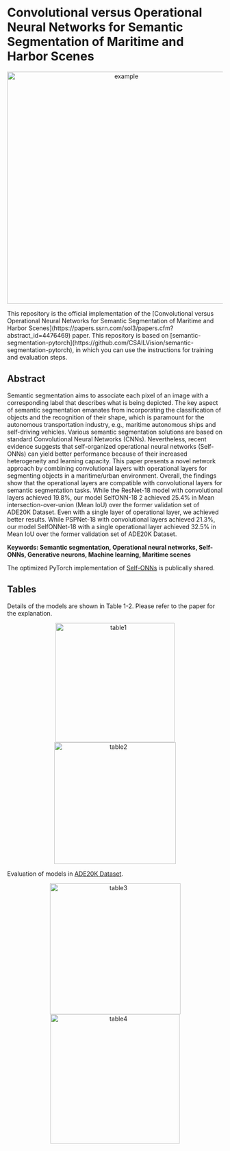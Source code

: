 # Convolutional versus Operational Neural Networks for Semantic Segmentation of Maritime and Harbor Scenes
<p align="center">
<img width="541" alt="example" src="https://github.com/bilgecanpullinen/Convolutional-versus-Operational-Neural-Networks-for-Semantic-Segmentation-of-Maritime-and-Harbor-Sc/assets/36228505/30e8dc5d-f364-44be-af92-887d1b8e074f">
</p>
This repository is the official implementation of the [Convolutional versus Operational Neural Networks for Semantic Segmentation of Maritime and Harbor Scenes](https://papers.ssrn.com/sol3/papers.cfm?abstract_id=4476469) paper. This repository is based on [semantic-segmentation-pytorch](https://github.com/CSAILVision/semantic-segmentation-pytorch), in which you can use the instructions for training and evaluation steps.

## Abstract

Semantic segmentation aims to associate each pixel of an image with a corresponding label that describes what is being depicted. The key aspect of semantic segmentation emanates from incorporating the classification of objects and the recognition of their shape, which is paramount for the autonomous transportation industry, e.g., maritime autonomous ships and self-driving vehicles. Various semantic segmentation solutions are based on standard Convolutional Neural Networks (CNNs). Nevertheless, recent evidence suggests that self-organized operational neural networks (Self-ONNs) can yield better performance because of their increased heterogeneity and learning capacity. This paper presents a novel network approach by combining convolutional layers with operational layers for segmenting objects in a maritime/urban environment. Overall, the findings show that the operational layers are compatible with convolutional layers for semantic segmentation tasks. While the ResNet-18 model with convolutional layers achieved 19.8%, our model SelfONN-18 2 achieved 25.4% in Mean intersection-over-union (Mean IoU) over the former validation set of ADE20K Dataset. Even with a single layer of operational layer, we achieved better results. While PSPNet-18 with convolutional layers achieved 21.3%, our model SelfONNet-18 with a single operational layer achieved 32.5% in Mean IoU over the former validation set of ADE20K Dataset.

**Keywords: Semantic segmentation, Operational neural networks, Self-ONNs, Generative neurons, Machine learning, Maritime scenes**

The optimized PyTorch implementation of [Self-ONNs](http://selfonn.net/) is publically shared.

## Tables
Details of the models are shown in Table 1-2. Please refer to the paper for the explanation.
<p align="center">
<img width="278" alt="table1" src="https://github.com/bilgecanpullinen/Convolutional-versus-Operational-Neural-Networks-for-Semantic-Segmentation-of-Maritime-and-Harbor-Sc/assets/36228505/d8e9f4d8-258d-4788-95c8-cbb1b30e2dfe">

<img width="284" alt="table2" src="https://github.com/bilgecanpullinen/Convolutional-versus-Operational-Neural-Networks-for-Semantic-Segmentation-of-Maritime-and-Harbor-Sc/assets/36228505/f3ab6bc6-0411-4466-863e-734364b59fac">
</p>

Evaluation of models in [ADE20K Dataset](https://groups.csail.mit.edu/vision/datasets/ADE20K/).
<p align="center">
<img width="305" alt="table3" src="https://github.com/bilgecanpullinen/Convolutional-versus-Operational-Neural-Networks-for-Semantic-Segmentation-of-Maritime-and-Harbor-Sc/assets/36228505/68c6c394-6911-4cef-bf7d-7eb1cf3a23a2">
<img width="302" alt="table4" src="https://github.com/bilgecanpullinen/Convolutional-versus-Operational-Neural-Networks-for-Semantic-Segmentation-of-Maritime-and-Harbor-Sc/assets/36228505/18c6f593-8562-4c40-b93d-59d5515397c9">
</p>

